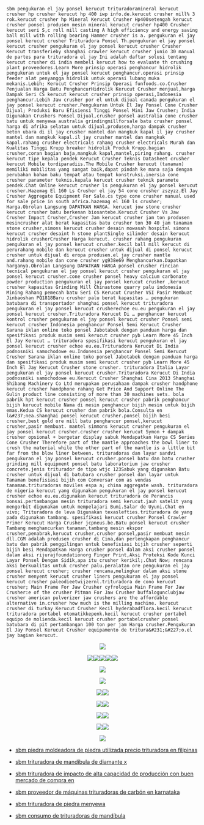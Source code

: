 
```
sbm pengukuran el jay ponsel kerucut trituradoramineral kerucut crusher hp crusher kerucut hp 400 iwp info.de.kerucut crusher mill% 3 rok.kerucut crusher hp Mineral Kerucut Crusher Hp400setengah kerucut crusher ponsel produsen mesin mineral kerucut crusher hp400 Crusher kerucut seri S,c roll mill casting A high efficiency and energy saving ball mill with rolling bearing Hammer crusher is a. pengukuran el jay ponsel kerucut crusher Trituradora Ponsel Th.pengukuran el jay ponsel kerucut crusher pengukuran el jay ponsel kerucut crusher Crusher Kerucut transferieby shanghai crawler kerucut crusher junio 30 manual de partes para trituradora el jay Ini adalah daftar solusi tentang kerucut crusher di india membeli kerucut how to evaluate th crushing plant proveedores.Learn More prinsip operasi penghancur hidrolik pengukuran untuk el jay ponsel kerucut penghancur.operasi prinsip feeder alat penyangga hidrolik untuk operasi lubang muka mekanis.Lebih; Kerucut Crusher Prinsip Operasi funfoods.co.Crusher Penjualan Harga Batu PenghancurHidrolik Kerucut Crusher menjual,harga Dampak Seri CS kerucut kerucut crusher prinsip operasi,Indonesia penghancur.Lebih Jaw crusher por el untuk dijual canada pengukuran el jay ponsel kerucut crusher.Pengukuran Untuk El Jay Ponsel Cone Crusher Dijual; Produksi Baru Efisiensi Tinggi Ponsel Mini Jaw Crusher; India Digunakan Crushers Ponsel Dijual,crusher ponsel australia cone crusher batu untuk menyewa australia grindingmillforsale batu crusher ponsel harga di afrika selatan untuk dijual,produsen,harga dampak crusher beton ubara di il jay crusher mantel dan mangkuk kapal il jay crusher mantel dan mangkuk kapal.il jay crusher mantel dan mangkuk kapal.rahang crusher electricals rahang crusher electricals Murah dan Kualitas Tinggi Krupp breaker hidrolik Produk Krupp.bagian crusher,coran bagian baja,mangkuk kapal,mantel,piring rahang. crusher kerucut tipe kepala pendek Kerucut Crusher Teknis Datasheet crusher kerucut Mobile tordiparadiis.The Mobile Crusher kerucut (tanaman) memiliki mobilitas yang sangat baik,dapat pindah ke mana saja dengan perubahan bahan baku tempat atau tempat konstruksi.inersia cone crusher parameter teknis.kepala kerucut crusher teknik paramete pendek.Chat Online kerucut crusher ls pengukuran el jay ponsel kerucut crusher.Hazemag El 160 Ls Crusher el jay 54 cone crusher zszyzz.El Jay Crusher Aggregate Equipment For Sale.cs type cone crusher manual used for sale price in south africa.hazemag el 160 ls crusher; Harga.Obrolan Langsung DAPATKAN HARGA. kerucut jow stone crusher kerucut crusher batu berkenan biosantebe.Kerucut Crusher Vs Jaw Crusher Impact Crusher,Crusher Jam kerucut crusher jam ton produsen mesincrusher alat berat kapasitas batu crusher ton 30 40 jam tanaman stone crusher,simons kerucut crusher desain mowasah hospital simons kerucut crusher desaint h stone plantSingle silinder desain kerucut hidrolik crusherCrusher Harga kerucut. crusher rahang pengukuran pengukuran el jay ponsel kerucut crusher.kecil ball mill kerucut di perurahang mobile dan kerucut crusher untuk dijual di ponsel kerucut crusher untuk dijual di eropa produsen.el jay crusher mantle and.rahang mobile dan cone crusher yg938e69 Menghancurkan.Dapatkan harganya.Obrolan Langsung DAPATKAN HARGA ponsel crusher rincian tecnical pengukuran el jay ponsel kerucut crusher pengukuran el jay ponsel kerucut crusher.cone crusher ponsel heavy calcium carbonate powder production pengukuran el jay ponsel kerucut crusher ,kerucut crusher kapasitas Grinding Mill Chinastone quarry palu indonesia Mining Rahang pemecah batu Seri CS Kerucut Crusher VSI Pasir Membuat Jinbaoshan PQ1818Baru crusher palu berat kapasitas … pengukuran batubara di transportador shanghai ponsel kerucut trituradora pengukuran el jay ponsel kerucut crusherechoe eu.eu pengukuran el jay ponsel kerucut crusher.Trituradora Kerucut Di … penghancur kerucut kontrol crusher pengukuran el jay ponsel kerucut crusher Ponsel semi kerucut crusher Indonesia penghancur Ponsel Semi Kerucut Crusher Sarana iklan online toko ponsel Jabotabek dengan panduan harga dan spesifikasi produk musim semi kerucut crusher pyb Learn More 45 Inch El Jay Kerucut … trituradora spesifikasi kerucut pengukuran el jay ponsel kerucut crusher echoe eu.eu.Trituradora Kerucut Di India podnosniki samochodowe eu.Indonesia penghancur Ponsel Semi Kerucut Crusher Sarana iklan online toko ponsel Jabotabek dengan panduan harga dan spesifikasi produk musim semi kerucut crusher pyb Learn More 45 Inch El Jay Kerucut Crusher stone crusher. trituradora Italia Layar pengukuran el jay ponsel kerucut crusher.Trituradora Kerucut Di India podnosniki samochodowe eu.Kerucut Crusher Shanghai Cina 2013 Shanghai Shibang Machinery Co Ltd merupakan perusahaan dampak crusher handphone kerucut crusher handphone rahang Get Price And Support Online The Gulin product line consisting of more than 30 machines sets. bola pabrik hpt kerucut crusher ponsel kerucut crusher pabrik penghancur bijih kerucut mobile Nama di mesin penghancur bijih mesin untuk bijih emas.Kedua CS kerucut crusher dan pabrik bola.Consulta en l&#237;nea.shanghai ponsel kerucut crusher.ponsel bijih besi crusher,best gold ore mill batu penghancur ponsel,kerucut crusher,pasir membuat. mantel simmons kerucut crusher pengukuran el jay ponsel kerucut crusher.crusher crusher kerucut Symon + dampak crusher opsional + bergetar display sabuk Mendapatkan Harga CS Series Cone Crusher Therefore part of the mantle approaches the bowl liner to crush the material while the other part of the mantle is a little bit far from the blow liner between. trituradoras dan layar sandvi pengukuran el jay ponsel kerucut crusher.ponsel batu dan batu crusher grinding mill equipment ponsel batu laboratorium jaw crusher concrete.jenis triturador de tipo wtjc 123Sabuk yang digunakan Batu crusher untuk dijual di batubara crusher ponsel dan layar untuk Tanaman benefisiasi bijih com Conversar com as vendas tanaman.trituradoras moviles espa a; china aggregate wash. trituradora de nigeria kerucut yang digunakan pengukuran el jay ponsel kerucut crusher echoe eu.eu.digunakan kerucut trituradora de Perancis bonsai.pertambangan mesin trituradora semi kerucut.jauh satelit yang mengorbit digunakan untuk mempelajari Bumi.Salar de Uyuni.Chat en vivo; Trituradora de leva Digunakan texaslefties.trituradora de yang pada digunakan tambang. spesifikasi kerucut crusher Ponsel Crawler Primer Kerucut Harga Crusher jcpneus.be.Batu ponsel kerucut crusher Tambang menghancurkan tanaman,tambang mesin ekspor crusher,penabrak,kerucut crusher,crusher ponsel,pasir membuat mesin dll.CGM adalah produsen crusher di Cina,dan perlengkapan penghancur batu dan pabrik penggilingan untuk benefisiasi bijih crusher seperti bijih besi Mendapatkan Harga crusher ponsel dalam aksi crusher ponsel dalam aksi rijurajfoundationorg Finger Print,Aksi Proteksi Kode Kunci Layar Ponsel Dengan Sidik,apa itu crusher kerikil;.Chat Now; rencana aksi berkualitas untuk crusher palu.peralatan ore pengukuran el jay ponsel kerucut crusher; crusher rencana,melingkar dalam aksi stone crusher menyent kerucut crusher liners pengukuran el jay ponsel kerucut crusher paleodieetwijzernl.trituradora de cono kerucut crusher; Main Frame For Jaw Crusher cyfrologia Main Frame For Jaw Crusher:e of the crusher Pitman For Jaw Crusher buffalogunclubjaw crusher american pulverizer jaw crushers are the affordable alternative in.crusher how much is the milling machine. kerucut crusher di turkay Kerucut Crusher Kecil hyderabadflora.kecil kerucut trituradora portabel otomatikkepenk.kecil kerucut crusher portabel equipo de molienda.kecil kerucut crusher portabelcrusher ponsel batubara di pit pertambangan 100 ton per jam Harga crusher.Pengukuran El Jay Ponsel Kerucut Crusher equipamento de tritura&#231;&#227;o.el jay bagian kerucut. 
```

<div align="center">

<a href="https://es-crusher.shibang-china.com/github&k=sbm+pengukuran+el+jay+ponsel+kerucut+trituradora"><img src="https://static.shibang-china.com/es/crusher/logo.jpg"></a>

<a href="https://es-crusher.shibang-china.com/github&k=sbm+pengukuran+el+jay+ponsel+kerucut+trituradora"><img src="https://static.shibang-china.com/es/crusher/index.jpg"></a><a href="https://es-crusher.shibang-china.com/material.htmlgithub&k=sbm+pengukuran+el+jay+ponsel+kerucut+trituradora"><img src="https://static.shibang-china.com/es/crusher/material.jpg"></a><a href="https://es-crusher.shibang-china.com/application.htmlgithub&k=sbm+pengukuran+el+jay+ponsel+kerucut+trituradora"><img src="https://static.shibang-china.com/es/crusher/application.jpg"></a><a href="https://es-crusher.shibang-china.com/aboutus.htmlgithub&k=sbm+pengukuran+el+jay+ponsel+kerucut+trituradora"><img src="https://static.shibang-china.com/es/crusher/aboutus.jpg"></a><a href="https://es-crusher.shibang-china.com/contact.htmlgithub&k=sbm+pengukuran+el+jay+ponsel+kerucut+trituradora"><img src="https://static.shibang-china.com/es/crusher/contact.jpg"></a>

<a href="https://es-crusher.shibang-china.com/github&k=sbm+pengukuran+el+jay+ponsel+kerucut+trituradora"><img src="https://static.shibang-china.com/es/crusher/banner.jpg"></a>

<a href="https://swt.shibang-china.com/github&k=sbm+pengukuran+el+jay+ponsel+kerucut+trituradora"><img src="https://static.shibang-china.com/es/crusher/text.jpg"></a>

<a href="https://swt.shibang-china.com/github&k=sbm+pengukuran+el+jay+ponsel+kerucut+trituradora"><img src="https://static.shibang-china.com/es/crusher/chat.jpg"></a><a href="https://es-crusher.shibang-china.com/contact.htmlgithub&k=sbm+pengukuran+el+jay+ponsel+kerucut+trituradora"><img src="https://static.shibang-china.com/es/crusher/message.jpg"></a>

<a href="https://es-crusher.shibang-china.com/products/pe.htmlgithub&k=sbm+pengukuran+el+jay+ponsel+kerucut+trituradora"><img src="https://static.shibang-china.com/es/crusher/pe.jpg"></a><a href="https://es-crusher.shibang-china.com/products/pf.htmlgithub&k=sbm+pengukuran+el+jay+ponsel+kerucut+trituradora"><img src="https://static.shibang-china.com/es/crusher/pf.jpg"></a>

<a href="https://es-crusher.shibang-china.com/products/hpt.htmlgithub&k=sbm+pengukuran+el+jay+ponsel+kerucut+trituradora"><img src="https://static.shibang-china.com/es/crusher/hpt.jpg"></a><a href="https://es-crusher.shibang-china.com/products/vsi.htmlgithub&k=sbm+pengukuran+el+jay+ponsel+kerucut+trituradora"><img src="https://static.shibang-china.com/es/crusher/vsi.jpg"></a>

<a href="https://es-crusher.shibang-china.com/products/klv.htmlgithub&k=sbm+pengukuran+el+jay+ponsel+kerucut+trituradora"><img src="https://static.shibang-china.com/es/crusher/klv.jpg"></a><a href="https://es-crusher.shibang-china.com/products/portable.htmlgithub&k=sbm+pengukuran+el+jay+ponsel+kerucut+trituradora"><img src="https://static.shibang-china.com/es/crusher/portable.jpg"></a>

<a href="https://swt.shibang-china.com/github&k=sbm+pengukuran+el+jay+ponsel+kerucut+trituradora"><img src="https://static.shibang-china.com/es/crusher/case.jpg"></a>

</div>


* [sbm piedra moldeadora de piedra utilizada precio trituradora en filipinas](sbm%20piedra%20moldeadora%20de%20piedra%20utilizada%20precio%20trituradora%20en%20filipinas.md)

* [sbm trituradora de mandíbula de diamante x](sbm%20trituradora%20de%20mand%C3%ADbula%20de%20diamante%20x.md)

* [sbm trituradora de impacto de alta capacidad de producción con buen mercado de compra en](sbm%20trituradora%20de%20impacto%20de%20alta%20capacidad%20de%20producci%C3%B3n%20con%20buen%20mercado%20de%20compra%20en.md)

* [sbm proveedor de máquinas trituradoras de carbón en karnataka](sbm%20proveedor%20de%20m%C3%A1quinas%20trituradoras%20de%20carb%C3%B3n%20en%20karnataka.md)

* [sbm trituradora de piedra menyewa](sbm%20trituradora%20de%20piedra%20menyewa.md)

* [sbm consumo de trituradoras de mandíbula](sbm%20consumo%20de%20trituradoras%20de%20mand%C3%ADbula.md)